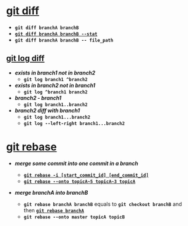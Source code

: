 # [git diff](https://git-scm.com/docs/git-diff)
* **`git diff branchA branchB`**<br>
* **[`git diff branchA branchB --stat`](https://blog.csdn.net/yzpbright/article/details/54143129)**<br>
* **`git diff branchA branchB -- file_path`**<br>

## [git log diff](https://www.cnblogs.com/zndxall/p/13897859.html)
* ***exists in branch1 not in branch2***<br>
   * **`git log branch1 ^branch2`**
* ***exists in branch2 not in branch1***<br>
   * **`git log ^branch1 branch2`**
* ***branch2 - branch1***<br>
    * **`git log branch1..branch2`**
* ***branch2 diff with branch1***<br>
    * **`git log branch1...branch2`**
    * **`git log --left-right branch1...branch2`**

# [git rebase](https://git-scm.com/docs/git-rebase)
* ***merge some commit into one commit in a branch***<br>
    * **[`git rebase -i [start_commit_id] [end_commit_id]`](https://www.jianshu.com/p/4a8f4af4e803)**<br>
    * **[`git rebase --onto topicA~5 topicA~3 topicA`](https://git-scm.com/docs/git-rebase)**<br>

* ***merge branchA into branchB***<br>
    * **`git rebase branchA branchB`** equals to **`git checkout branchB`** and then **[`git rebase branchA`](https://www.waynerv.com/posts/git-rebase-intro/)**<br>
    * **`git rebase --onto master topicA topicB`**
